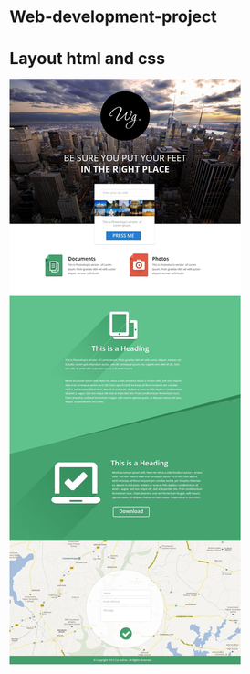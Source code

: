 # Web-development-project
Layout html and css </br>
========================

![alt text](images/Single.jpg "Описание будет тут")
